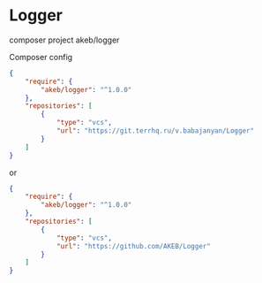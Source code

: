 # Logger

composer project akeb/logger

Composer config

```json
{
    "require": {
        "akeb/logger": "^1.0.0"
    },
    "repositories": [
        {
            "type": "vcs",
            "url": "https://git.terrhq.ru/v.babajanyan/Logger"
        }
    ]
}
```

or

```json
{
    "require": {
        "akeb/logger": "^1.0.0"
    },
    "repositories": [
        {
            "type": "vcs",
            "url": "https://github.com/AKEB/Logger"
        }
    ]
}
```

